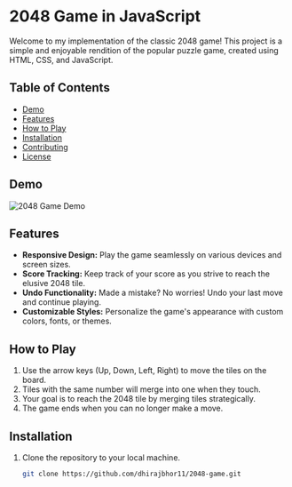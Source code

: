 # 2048 Game in JavaScript

Welcome to my implementation of the classic 2048 game! This project is a simple and enjoyable rendition of the popular puzzle game, created using HTML, CSS, and JavaScript.

## Table of Contents
- [Demo](#demo)
- [Features](#features)
- [How to Play](#how-to-play)
- [Installation](#installation)
- [Contributing](#contributing)
- [License](#license)

## Demo
![2048 Game Demo](https://jmp.sh/s/mxqo3digkVwtj8iPfTu4)


## Features
- **Responsive Design:** Play the game seamlessly on various devices and screen sizes.
- **Score Tracking:** Keep track of your score as you strive to reach the elusive 2048 tile.
- **Undo Functionality:** Made a mistake? No worries! Undo your last move and continue playing.
- **Customizable Styles:** Personalize the game's appearance with custom colors, fonts, or themes.

## How to Play
1. Use the arrow keys (Up, Down, Left, Right) to move the tiles on the board.
2. Tiles with the same number will merge into one when they touch.
3. Your goal is to reach the 2048 tile by merging tiles strategically.
4. The game ends when you can no longer make a move.

## Installation
1. Clone the repository to your local machine.
   ```bash
   git clone https://github.com/dhirajbhor11/2048-game.git